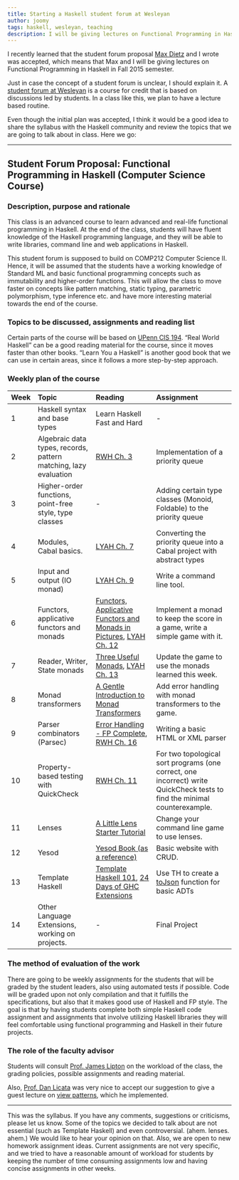 ```yaml
---
title: Starting a Haskell student forum at Wesleyan
author: joomy
tags: haskell, wesleyan, teaching
description: I will be giving lectures on Functional Programming in Haskell next semester.
---
```


I recently learned that the student forum proposal [Max Dietz](http://twitter.com/MaximumDietz)
and I wrote was accepted, which means that Max and I will be giving lectures on
Functional Programming in Haskell in Fall 2015 semester.

Just in case the concept of a student forum is unclear, I should explain it.
A [student forum at Wesleyan](http://www.wesleyan.edu/registrar/enrollment/student_forum.html)
is a course for credit that is based on discussions led by students.
In a class like this, we plan to have a lecture based routine.

Even though the initial plan was accepted, I think it would be a good idea to
share the syllabus with the Haskell community and review the topics that we are
going to talk about in class. Here we go:

***


## Student Forum Proposal: Functional Programming in Haskell (Computer Science Course)

### Description, purpose and rationale

This class is an advanced course to learn advanced and real-life functional programming in Haskell.
At the end of the class, students will have fluent knowledge of the Haskell programming language,
and they will be able to write libraries, command line and web applications in Haskell.

This student forum is supposed to build on COMP212 Computer Science II.
Hence, it will be assumed that the students have a working knowledge of Standard ML
and basic functional programming concepts such as immutability and higher-order functions.
This will allow the class to move faster on concepts like pattern matching,
static typing, parametric polymorphism, type inference etc. and have more
interesting material towards the end of the course.

### Topics to be discussed, assignments and reading list

Certain parts of the course will be based on [UPenn CIS 194](http://www.seas.upenn.edu/~cis194/spring13/lectures.html).
“Real World Haskell” can be a good reading material for the course,
since it moves faster than other books. “Learn You a Haskell” is another good
book that we can use in certain areas, since it follows a more step-by-step approach.

### Weekly plan of the course

| Week | Topic | Reading | Assignment |
|:-----|:------|:--------|:-----------|
| 1 | Haskell syntax and base types | Learn Haskell Fast and Hard | - |
| 2 | Algebraic data types, records, pattern matching, lazy evaluation | [RWH Ch. 3](http://book.realworldhaskell.org/read/defining-types-streamlining-functions.html) | Implementation of a priority queue |
| 3 | Higher-order functions, point-free style, type classes | - | Adding certain type classes (Monoid, Foldable) to the priority queue |
| 4 | Modules, Cabal basics. | [LYAH Ch. 7](http://learnyouahaskell.com/modules) | Converting the priority queue into a Cabal project with abstract types |
| 5 | Input and output (IO monad) | [LYAH Ch. 9](http://learnyouahaskell.com/input-and-output) | Write a command line tool. |
| 6 | Functors, applicative functors and monads | [Functors, Applicative Functors and Monads in Pictures](http://adit.io/posts/2013-04-17-functors,_applicatives,_and_monads_in_pictures.html), [LYAH Ch. 12](http://learnyouahaskell.com/a-fistful-of-monads) | Implement a monad to keep the score in a game, write a simple game with it. |
| 7 | Reader, Writer, State monads | [Three Useful Monads](http://adit.io/posts/2013-06-10-three-useful-monads.html), [LYAH Ch. 13](http://learnyouahaskell.com/for-a-few-monads-more) | Update the game to use the monads learned this week. |
| 8 | Monad transformers | [A Gentle Introduction to Monad Transformers](https://github.com/kqr/gists/blob/master/articles/gentle-introduction-monad-transformers.md) | Add error handling with monad transformers to the game. |
| 9 | Parser combinators (Parsec) | [Error Handling - FP Complete](https://www.fpcomplete.com/school/starting-with-haskell/basics-of-haskell/10_Error_Handling), [RWH Ch. 16](http://book.realworldhaskell.org/read/using-parsec.html) | Writing a basic HTML or XML parser |
| 10 | Property-based testing with QuickCheck | [RWH Ch. 11](http://book.realworldhaskell.org/read/testing-and-quality-assurance.html) | For two topological sort programs (one correct, one incorrect) write QuickCheck tests to find the minimal counterexample. |
| 11 | Lenses | [A Little Lens Starter Tutorial](https://www.fpcomplete.com/school/to-infinity-and-beyond/pick-of-the-week/a-little-lens-starter-tutorial) | Change your command line game to use lenses. |
| 12 | Yesod | [Yesod Book (as a reference)](http://www.yesodweb.com/book) | Basic website with CRUD. |
| 13 | Template Haskell | [Template Haskell 101](https://www.fpcomplete.com/user/marcin/template-haskell-101), [24 Days of GHC Extensions](https://ocharles.org.uk/blog/guest-posts/2014-12-22-template-haskell.html) | Use TH to create a [toJson](https://www.fpcomplete.com/user/Geraldus/algebraic-data-types-adts-with-aeson) function for basic ADTs |
| 14 | Other Language Extensions, working on projects. | - | Final Project |

### The method of evaluation of the work

There are going to be weekly assignments for the students that will be graded by the student leaders, also using automated tests if possible.  Code will be graded upon not only compilation and that it fulfills the specifications, but also that it makes good use of Haskell and FP style.  The goal is that by having students complete both simple Haskell code assignment and assignments that involve utilizing Haskell libraries they will feel comfortable using functional programming and Haskell in their future projects.

### The role of the faculty advisor

Students will consult [Prof. James Lipton](http://jlipton.web.wesleyan.edu) on the workload of the class, the grading policies, possible assignments and reading material.

Also, [Prof. Dan Licata](http://dlicata.web.wesleyan.edu/) was very nice to accept our suggestion to give a guest lecture on [view patterns](https://ghc.haskell.org/trac/ghc/wiki/ViewPatterns), which he implemented.

***

This was the syllabus. If you have any comments, suggestions or criticisms, please let us know. Some of the topics we decided to talk about are not essential (such as Template Haskell) and even controversial. (ahem. lenses. ahem.) We would like to hear your opinion on that. Also, we are open to new homework assignment ideas. Current assignments are not very specific, and we tried to have a reasonable amount of workload for students by keeping the number of time consuming assignments low and having concise assignments in other weeks.
